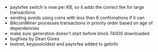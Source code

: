 * paytxfee switch is now per KB, so it adds the correct fee for large transactions
* sending avoids using coins with less than 6 confirmations if it can
* BikcoinMiner processes transactions in priority order based on age of dependencies
* make sure generation doesn't start before block 74000 downloaded
* bugfixes by Dean Gores
* testnet, keypoololdest and paytxfee added to getinfo
